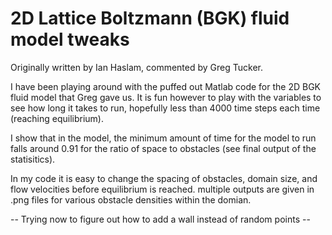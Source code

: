 # 2D Lattice Boltzmann (BGK) fluid model tweaks

Originally written by Ian Haslam, commented by Greg Tucker.

I have been playing around with the puffed out Matlab code for the 2D BGK fluid model that Greg gave us. It is fun however to play with the variables to see how long it takes to run, hopefully less than 4000 time steps each time (reaching equilibrium).

I show that in the model, the minimum amount of time for the model to run falls around 0.91 for the ratio of space to obstacles (see final output of the statisitics).

In my code it is easy to change the spacing of obstacles, domain size, and flow velocities before equilibrium is reached. multiple outputs are given in .png files for various obstacle densities within the domian.

-- Trying now to figure out how to add a wall instead of random points --
